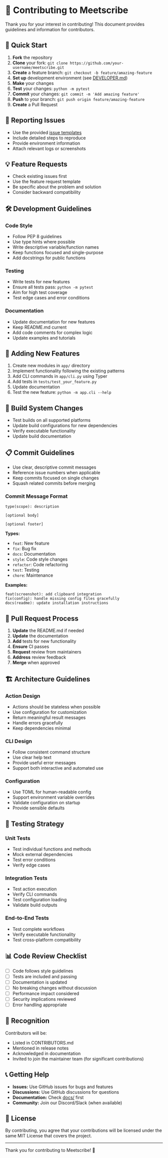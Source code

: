 # 🤝 Contributing to Meetscribe

Thank you for your interest in contributing! This document provides guidelines and information for contributors.

## 🚀 Quick Start

1. **Fork** the repository
2. **Clone** your fork: `git clone https://github.com/your-username/meetscribe.git`
3. **Create** a feature branch: `git checkout -b feature/amazing-feature`
4. **Set up** development environment (see [DEVELOPER.md](DEVELOPER.md))
5. **Make** your changes
6. **Test** your changes: `python -m pytest`
7. **Commit** your changes: `git commit -m 'Add amazing feature'`
8. **Push** to your branch: `git push origin feature/amazing-feature`
9. **Create** a Pull Request

## 🐛 Reporting Issues

- Use the provided [issue templates](.github/ISSUE_TEMPLATE/)
- Include detailed steps to reproduce
- Provide environment information
- Attach relevant logs or screenshots

## 💡 Feature Requests

- Check existing issues first
- Use the feature request template
- Be specific about the problem and solution
- Consider backward compatibility

## 🛠️ Development Guidelines

### Code Style
- Follow PEP 8 guidelines
- Use type hints where possible
- Write descriptive variable/function names
- Keep functions focused and single-purpose
- Add docstrings for public functions

### Testing
- Write tests for new features
- Ensure all tests pass: `python -m pytest`
- Aim for high test coverage
- Test edge cases and error conditions

### Documentation
- Update documentation for new features
- Keep README.md current
- Add code comments for complex logic
- Update examples and tutorials

## 📝 Adding New Features

1. Create new modules in `app/` directory
2. Implement functionality following the existing patterns
3. Add CLI commands in `app/cli.py` using Typer
4. Add tests in `tests/test_your_feature.py`
5. Update documentation
6. Test the new feature: `python -m app.cli --help`

## 🔧 Build System Changes

- Test builds on all supported platforms
- Update build configurations for new dependencies
- Verify executable functionality
- Update build documentation

## 📋 Commit Guidelines

- Use clear, descriptive commit messages
- Reference issue numbers when applicable
- Keep commits focused on single changes
- Squash related commits before merging

### Commit Message Format
```
type(scope): description

[optional body]

[optional footer]
```

**Types:**
- `feat`: New feature
- `fix`: Bug fix
- `docs`: Documentation
- `style`: Code style changes
- `refactor`: Code refactoring
- `test`: Testing
- `chore`: Maintenance

**Examples:**
```
feat(screenshot): add clipboard integration
fix(config): handle missing config files gracefully
docs(readme): update installation instructions
```

## 🎯 Pull Request Process

1. **Update** the README.md if needed
2. **Update** the documentation
3. **Add** tests for new functionality
4. **Ensure** CI passes
5. **Request** review from maintainers
6. **Address** review feedback
7. **Merge** when approved

## 🏗️ Architecture Guidelines

### Action Design
- Actions should be stateless when possible
- Use configuration for customization
- Return meaningful result messages
- Handle errors gracefully
- Keep dependencies minimal

### CLI Design
- Follow consistent command structure
- Use clear help text
- Provide useful error messages
- Support both interactive and automated use

### Configuration
- Use TOML for human-readable config
- Support environment variable overrides
- Validate configuration on startup
- Provide sensible defaults

## 🧪 Testing Strategy

### Unit Tests
- Test individual functions and methods
- Mock external dependencies
- Test error conditions
- Verify edge cases

### Integration Tests
- Test action execution
- Verify CLI commands
- Test configuration loading
- Validate build outputs

### End-to-End Tests
- Test complete workflows
- Verify executable functionality
- Test cross-platform compatibility

## 📊 Code Review Checklist

- [ ] Code follows style guidelines
- [ ] Tests are included and passing
- [ ] Documentation is updated
- [ ] No breaking changes without discussion
- [ ] Performance impact considered
- [ ] Security implications reviewed
- [ ] Error handling appropriate

## 🎉 Recognition

Contributors will be:
- Listed in CONTRIBUTORS.md
- Mentioned in release notes
- Acknowledged in documentation
- Invited to join the maintainer team (for significant contributions)

## 📞 Getting Help

- **Issues:** Use GitHub issues for bugs and features
- **Discussions:** Use GitHub discussions for questions
- **Documentation:** Check [docs/](docs/) first
- **Community:** Join our Discord/Slack (when available)

## 📜 License

By contributing, you agree that your contributions will be licensed under the same MIT License that covers the project.

---

Thank you for contributing to Meetscribe! 🚀
